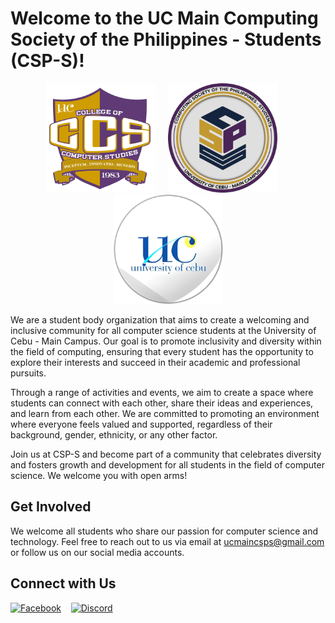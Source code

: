 # Welcome to the UC Main Computing Society of the Philippines - Students (CSP-S)!

<p align="center">
    <img width="175" height="175" src="https://raw.githubusercontent.com/csps/.github/main/images/CCS_LOGO.png"> &nbsp;&nbsp;&nbsp;
    <img width="175" height="175" src="https://raw.githubusercontent.com/csps/.github/main/images/CSPS_LOGO.png"> &nbsp;&nbsp;&nbsp;&nbsp;
    <img width="175" height="175" src="https://raw.githubusercontent.com/csps/.github/main/images/UC_LOGO.png">
</p>

We are a student body organization that aims to create a welcoming and inclusive community for all computer science students at the University of Cebu - Main Campus. Our goal is to promote inclusivity and diversity within the field of computing, ensuring that every student has the opportunity to explore their interests and succeed in their academic and professional pursuits.

Through a range of activities and events, we aim to create a space where students can connect with each other, share their ideas and experiences, and learn from each other. We are committed to promoting an environment where everyone feels valued and supported, regardless of their background, gender, ethnicity, or any other factor.

Join us at CSP-S and become part of a community that celebrates diversity and fosters growth and development for all students in the field of computer science. We welcome you with open arms!

## Get Involved

We welcome all students who share our passion for computer science and technology. Feel free to reach out to us via email at ucmaincsps@gmail.com or follow us on our social media accounts.

## Connect with Us

[![Facebook][facebook-shield]][facebook-url]&nbsp;&nbsp;&nbsp;&nbsp;[![Discord][discord-shield]][discord-url]

[facebook-shield]: https://img.shields.io/badge/Facebook-%231877F2.svg?style=for-the-badge&logo=Facebook&logoColor=white
[facebook-url]: https://web.facebook.com/UCMainCSPS
[discord-shield]: https://img.shields.io/badge/Discord-%235865F2.svg?style=for-the-badge&logo=discord&logoColor=white
[discord-url]: https://discord.gg/w3BPVTQUWd
